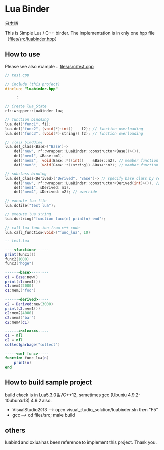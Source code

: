 # Lua Binder

[日本語](https://github.com/rflab/LuaBinder/blob/master/README_jp.md)

This is Simple Lua / C++ binder.
The implementation is in only one hpp file（[files/src/luabinder.hpp](https://github.com/rflab/LuaBinder/blob/master/files/src/luabinder.hpp)）

## How to use
Please see also example .. [files/src/test.cpp](https://github.com/rflab/LuaBinder/blob/master/files/src/test.cpp)

```cpp
// test.cpp

// include (this project)
#include "luabinder.hpp"

     : 

// Create lua_State
rf::wrapper::LuaBinder lua;

// function bindding
lua.def("func1", f1);
lua.def("func2", (void(*)(int))    f2); // function overloading
lua.def("func3", (void(*)(string)) f2); // function overloading

// class bindding
lua.def_class<Base>("Base")->
	def("new", rf::wrapper::LuaBinder::constructor<Base()>()).
	def("mem1", &Base::m1).
	def("mem2", (void(Base::*)(int))    &Base::m2). // member function overloading
	def("mem3", (void(Base::*)(string)) &Base::m2); // member function overloading

// subclass binding
lua.def_class<Derived>("Derived", "Base")-> // specify base class by registered name, in this case "Base"
	def("new", rf::wrapper::LuaBinder::constructor<Derived(int)>()). // added constructor with int argument
	def("mem1", &Derived::m1).
	def("mem4", &Derived::m2); // override

// execute lua file
lua.dofile("test.lua");

// execute lua string
lua.dostring("function func(n) print(n) end");

// call lua function from c++ code
lua.call_function<void>("func_lua", 10)
```

```lua
-- test.lua

----<function>------
print(func1())
func2(1000)
func3("hoge")

------<base>--------
c1 = Base:new()
print(c1:mem1())
c1:mem2(2000)
c1:mem3("foo")

------<derived>-----
c2 = Derived:new(3000)
print(c2:mem1())
c2:mem2(4000)
c2:mem3("bar")
c2:mem4(c1)

------<release>-----
c1 = nil
c2 = nil
collectgarbage("collect")

-----<def func>-----
function func_lua(n)
	print(n)
end
```

## How to build sample project
build check is in Lua5.3.0＆VC++12, sometimes gcc (Ubuntu 4.9.2-10ubuntu13) 4.9.2 also.

* VisualStudio2013 --> open visual_studio_solution/luabinder.sln then "F5"
* gcc --> cd files/src; make build

## others
luabind and xxlua has been reference to implement this project.
Thank you.
